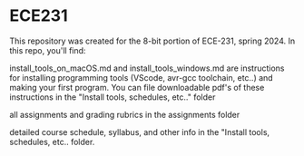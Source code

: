 # ECE231

This repository was created for the 8-bit portion of ECE-231, spring 2024. In this repo, you'll find:

install_tools_on_macOS.md and install_tools_windows.md are instructions for installing programming tools (VScode, avr-gcc toolchain, etc..) and making your first program.  You can file downloadable pdf's of these instructions in the "Install tools, schedules, etc.." folder

all assignments and grading rubrics in the assignments folder

detailed course schedule, syllabus, and other info in the "Install tools, schedules, etc.. folder.

